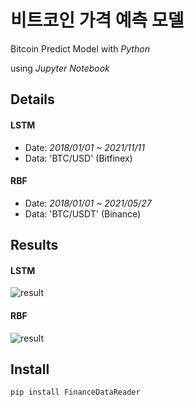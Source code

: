 # 비트코인 가격 예측 모델
Bitcoin Predict Model with *Python*

using *Jupyter Notebook*

## Details
#### LSTM
- Date: *2018/01/01 ~ 2021/11/11*
- Data: 'BTC/USD' (Bitfinex)

#### RBF
- Date: *2018/01/01 ~ 2021/05/27*
- Data: 'BTC/USDT' (Binance)

## Results
#### LSTM
![result](https://user-images.githubusercontent.com/87348583/141330636-953532d6-e602-400c-8d91-bcbff2d931ac.png)

#### RBF
![result](https://user-images.githubusercontent.com/87348583/131637134-c1ef3640-707f-4ea7-ad78-359f746e0230.png)

## Install
`pip install FinanceDataReader`

